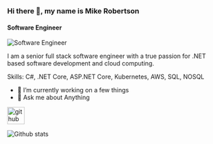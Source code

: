 ### Hi there 👋, my name is Mike Robertson
#### Software Engineer
![Software Engineer](https://miro.medium.com/max/3600/1*24_Rpx6YmD6uZUpNrliGCw.jpeg)

I am a senior full stack software engineer with a true passion for .NET based software development and cloud computing.

Skills: C#, .NET Core, ASP.NET Core, Kubernetes, AWS, SQL, NOSQL

* 🔭 I’m currently working on a few things
* 💬 Ask me about Anything 

[<img src='https://cdn.jsdelivr.net/npm/simple-icons@3.0.1/icons/github.svg' alt='github' height='40'>](https://github.com/mroberts91)  
<!--
[<img src='https://cdn.jsdelivr.net/npm/simple-icons@3.0.1/icons/dev-dot-to.svg' alt='dev' height='40'>](https://dev.to/sfmskywalker)  
[<img src='https://cdn.jsdelivr.net/npm/simple-icons@3.0.1/icons/linkedin.svg' alt='linkedin' height='40'>](https://www.linkedin.com/in/sfmskywalker/)  
[<img src='https://cdn.jsdelivr.net/npm/simple-icons@3.0.1/icons/facebook.svg' alt='facebook' height='40'>](https://www.facebook.com/SipkeSchoorstra)  
[<img src='https://cdn.jsdelivr.net/npm/simple-icons@3.0.1/icons/twitter.svg' alt='twitter' height='40'>](https://twitter.com/sfmskywalker)  
[<img src='https://cdn.jsdelivr.net/npm/simple-icons@3.0.1/icons/stackoverflow.svg' alt='stackoverflow' height='40'>](https://stackoverflow.com/users/690374/sipke-schoorstra)  
[<img src='https://cdn.jsdelivr.net/npm/simple-icons@3.0.1/icons/twitch.svg' alt='twitter' height='40'>](https://www.twitch.tv/sfmskywalker)
-->

![Github stats](https://github-readme-stats.vercel.app/api?username=mroberts91&show_icons=true)
<!-- ![Profile views](https://gpvc.arturio.dev/sfmskywalker)  -->
